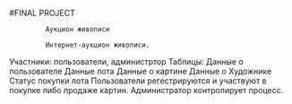 #FINAL PROJECT
             
             Аукцион живописи
             
             Интернет-аукцион живописи. 
Участники: пользователи, администртор
Таблицы:
Данные о пользователе
Данные лота
Данные о картине
Данные о Художнике
Статус покупки лота
Пользователи регестрируются и участвуют в покупке либо продаже картин.
Администратор контролирует процесс.
